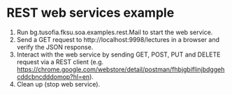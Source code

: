 # REST web services example

1. Run bg.tusofia.fksu.soa.examples.rest.Mail to start the web service.
2. Send a GET request to http://localhost:9998/lectures in a browser and verify the JSON response.
3. Interact with the web service by sending GET, POST, PUT and DELETE request via a REST client (e.g. https://chrome.google.com/webstore/detail/postman/fhbjgbiflinjbdggehcddcbncdddomop?hl=en).
4. Clean up (stop web service).
